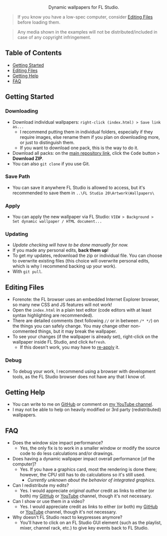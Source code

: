 <!--
  Author:  happx https://github.com/happ-2h
  Date:    2022 December 01
  Purpose: FL Studio dynamic wallpaper README

  Version: 1.0.0
-->

<p align="center"> 
  Dynamic wallpapers for FL Studio.
</p>

> If you know you have a low-spec computer, consider [Editing Files](#editing-files) before loading them.

> Any media shown in the examples will not be distributed/included in case of any copyright infringement.

## Table of Contents

- [Getting Started](#getting-started)
- [Editing Files](#editing-files)
- [Getting Help](#getting-help)
- [FAQ](#faq)

## Getting Started

### Downloading
- Download individual wallpapers: `right-click (index.html) > Save link as...`
  - I recommend putting them in individual folders, especially if they require images, else rename them if you plan on downloading more, or just to distinguish them.
  - If you want to download one pack, this is the way to do it.
- Download all packs: on the [main repository link](), click the <kbd>Code</kbd> button > **Download ZIP**.
- You can also `git clone` if you use Git.

### Save Path
- You can save it anywhere FL Studio is allowed to access, but it's recommended to save them in `..\FL Studio 20\Artwork\Wallpapers\`

### Apply
- You can apply the new wallpaper via FL Studio: `VIEW > Background > Set dynamic wallpaper / HTML document...`

### Updating
- *Update checking will have to be done manually for now.*
- If you made any personal edits, **back them up**!
- To get *my* updates, redownload the zip or individual file. You can choose to overwrite existing files (this choice will overwrite personal edits, which is why I recommend backing up your work).
- With `git pull`.

## Editing Files

- Forenote: the FL browser uses an embedded Internet Explorer browser, so many new CSS and JS features will not work!
- Open the `index.html` in a plain text editor (code editors with at least syntax highlighting are recommended).
- There are detailed comments (text following `//` or in between `/* */`) on the things you can safely change. You may change other non-commented things, but it may break the wallpaper.
- To see your changes (if the wallpaper is already set), right-click on the wallpaper inside FL Studio, and click `Refresh`.
  - If this doesn't work, you may have to [re-apply](#apply) it.
### Debug
- To debug your work, I recommend using a browser with development tools, as the FL Studio browser does not have any that I know of.

## Getting Help

- You can write to me on [GitHub](https://github.com/happ-2h) or comment on [my YouTube channel](https://www.youtube.com/@officialziran).
- I may not be able to help on heavily modified or 3rd party (redistributed) wallpapers.

## FAQ

- Does the window size impact performance?
  - Yes, the only fix is to work in a smaller window or modify the source code to do less calculations and/or drawings.
- Does having a dynamic wallpaper impact overall performance \[of the computer\]?
  - Yes. If you have a graphics card, most the rendering is done there; however, the CPU still has to do calculations so it's still used.
    - *Currently unknown about the behavior of integrated graphics*.
- Can I redistribute my edits?
  - Yes. I would appreciate *original author* credit as links to either (or both) my [GitHub](https://github.com/happ-2h) or [YouTube](https://www.youtube.com/@officialziran) channel, though it's not necessary.
- Can I show or use them in a video?
  - Yes. I would appreciate credit as links to either (or both) my [GitHub](https://github.com/happ-2h) or [YouTube](https://www.youtube.com/@officialziran) channel, though it's not necessary.
- Why doesn't FL Studio react to keypresses anymore?
  - You'll have to click on an FL Studio GUI element (such as the playlist, mixer, channel rack, etc.) to give key events back to FL Studio.
